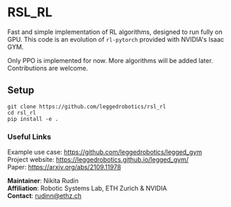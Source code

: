 # RSL_RL
Fast and simple implementation of RL algorithms, designed to run fully on GPU.
This code is an evolution of `rl-pytorch` provided with NVIDIA's Isaac GYM.

Only PPO is implemented for now. More algorithms will be added later.
Contributions are welcome.

## Setup

```
git clone https://github.com/leggedrobotics/rsl_rl
cd rsl_rl
pip install -e .
```

### Useful Links ###
Example use case: https://github.com/leggedrobotics/legged_gym  
Project website: https://leggedrobotics.github.io/legged_gym/  
Paper: https://arxiv.org/abs/2109.11978

**Maintainer**: Nikita Rudin  
**Affiliation**: Robotic Systems Lab, ETH Zurich & NVIDIA  
**Contact**: rudinn@ethz.ch  



